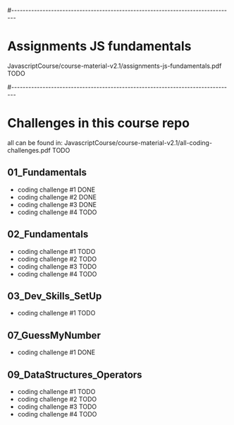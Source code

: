#-------------------------------------------------------------------------------
# Assignments JS fundamentals
JavascriptCourse/course-material-v2.1/assignments-js-fundamentals.pdf TODO

#-------------------------------------------------------------------------------
# Challenges in this course repo

all can be found in:
JavascriptCourse/course-material-v2.1/all-coding-challenges.pdf TODO

## 01_Fundamentals
- coding challenge #1 DONE
- coding challenge #2 DONE
- coding challenge #3 DONE
- coding challenge #4 TODO

## 02_Fundamentals
- coding challenge #1 TODO
- coding challenge #2 TODO
- coding challenge #3 TODO
- coding challenge #4 TODO

## 03_Dev_Skills_SetUp
- coding challenge #1 TODO

## 07_GuessMyNumber
- coding challenge #1 DONE

## 09_DataStructures_Operators
- coding challenge #1 TODO
- coding challenge #2 TODO
- coding challenge #3 TODO
- coding challenge #4 TODO